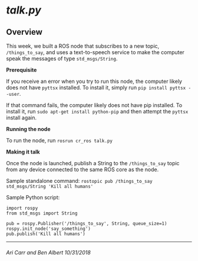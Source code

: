 # *talk.py*

## Overview

This week, we built a ROS node that subscribes to a new topic, `/things_to_say`, and uses a text-to-speech service to make the computer speak the messages of type `std_msgs/String`.

**Prerequisite**

If you receive an error when you try to run this node, the computer likely does not have `pyttsx` installed. To install it, simply run `pip install pyttsx --user`.

If that command fails, the computer likely does not have pip installed. To install it, run `sudo apt-get install python-pip` and then attempt the `pyttsx` install again.

**Running the node**

To run the node, run `rosrun cr_ros talk.py`

**Making it talk**

Once the node is launched, publish a String to the `/things_to_say` topic from any device connected to the same ROS core as the node.

Sample standalone command: `rostopic pub /things_to_say std_msgs/String 'Kill all humans'`

Sample Python script:

	import rospy
	from std_msgs import String
	
	pub = rospy.Publisher('/things_to_say', String, queue_size=1)
	rospy.init_node('say_something')
	pub.publish('Kill all humans')
	
---
###### _Ari Carr and Ben Albert 10/31/2018_

